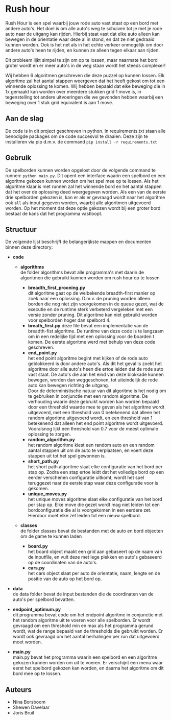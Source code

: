 # Rush hour

Rush Hour is een spel waarbij jouw rode auto vast staat op een bord met andere auto's. Het doel is om alle auto's weg te schuiven tot je met je rode auto naar de uitgang kan rijden.
Hierbij staat vast dat elke auto alleen kan bewegen in de orientatie waar deze al in stond, en dat ze niet gedraaid kunnen worden. Ook is het net als in het echte verkeer onmogelijk om door andere auto's heen te rijden, en kunnen ze alleen tegen elkaar aan rijden. 

Dit probleem lijkt simpel te zijn om op te lossen, maar naarmate het bord groter wordt en er meer auto's in de weg staan wordt het steeds complexer!  

Wij hebben 6 algoritmen geschreven die deze puzzel op kunnen lossen. Elk algoritme zal het aantal stappen weergeven dat het heeft gekost om tot een winnende oplossing te komen. Wij hebben bepaald dat elke beweging die in 1x gemaakt kan worden over meerdere stukken grid 1 move is, in tegenstelling tot andere uitvoeringen die we gevonden hebben waarbij een beweging over 1 stuk grid equivalent is aan 1 move.

## Aan de slag

De code is in dit project geschreven in python. In requirements.txt staan alle benodigde packages om de code succesvol te draaien. Deze zijn te installeren via pip d.m.v. de command `pip install -r requirements.txt`


## Gebruik

De spelborden kunnen worden opgelost door de volgende command te runnen: `python main.py`. Dit opent een interface waarin een spelbord en een algoritme gekozen kunnen worden om het spel mee op te lossen. Als het algoritme klaar is met runnen zal het winnende bord en het aantal stappen dat het over de oplossing deed weergegeven worden. Als een van de eerste drie spelborden gekozen is, kan er als er gevraagd wordt naar het algoritme ook `all` als input gegeven worden, waarbij alle algoritmen uitgevoerd worden. Op het moment dat deze optie gekozen wordt bij een groter bord bestaat de kans dat het programma vastloopt.

## Structuur

De volgende lijst beschrijft de belangerijkste mappen en documenten binnen deze directory:
- **code**  
    - **algorithms**  
        de folder algorithms bevat alle programma's met daarin de algoritmen die gebruikt kunnen worden om rush hour op te lossen  
        - **breadth_first_prooning.py**  
            dit algoritme gaat op de welbekende breadth-first manier op zoek naar een oplossing. D.m.v. de pruning worden alleen borden die nog niet zijn voorgekomen in de queue gezet, wat de executie en de runtime sterk verbeterd vergeleken met een versie zonder pruning. Dit algoritme kan niet gebruikt worden voor spelborden hoger dan spelbord 4.
        - **breath_first.py**
            deze file bevat een implementatie van de breadth-fist algoritme. De runtime van deze code is te langzaam om in een redelijke tijd met een oplossing voor de boarden t             komen. De eerste algoritme werd met behulp van deze code geschreven. 
        - **end_point.py**  
            het end point algoritme begint met kijken of de rode auto geblokkeerd is door andere auto's. Als dit het geval is zoekt het algoritme door alle auto's heen die ertoe leiden dat de rode auto vast staat. De auto's die aan het eind van deze blokkade kunnen bewegen, worden dan weggeschoven, tot uiteindelijk de rode auto kan bewegen richting de uitgang.  
            Door de deterministische natuur van dit algoritme is het nodig om te gebruiken in conjunctie met een random algoritme. De verhouding waarin deze gebruikt worden kan worden bepaald door een threshold waarde mee te geven als het algoritme wordt uitgevoerd, met een threshold van 0 betekenend dat alleen het random algoritme uitgevoerd wordt, en een threshold van 1 betekenend dat alleen het end point algoritme wordt uitgevoerd. Vooralsnog lijkt een threshold van 0.7 voor de meest optimale oplossing te zorgen.  
        - **random_algorithm.py**  
            het random algoritme kiest een random auto en een random aantal stappen uit om de auto te verplaatsen, en voert deze stappen uit tot het spel gewonnen is.  
        - **short_path.py**  
            het short path algoritme slaat elke configuratie van het bord per stap op. Zodra een stap ertoe leidt dat het volledige bord op een eerder verschenen configuratie uitkomt, wordt het spel teruggezet naar de eerste stap waar deze configuratie voor is gekomen.  
        - **unique_moves.py**  
            het unique moves algoritme slaat elke configuratie van het bord per stap op. Elke move die gezet wordt mag niet leiden tot een bordconfiguratie die al is voorgekomen in een eerdere zet. Hierdoor moet elke zet leiden tot een nieuw spelbord.  

    - **classes**  
        de folder classes bevat de bestanden met de auto en bord objecten om de game te kunnen laden  
        - **board.py**  
            het board object maakt een grid aan gebaseert op de naam van de inputfile, en vult deze met lege plekken en auto's gebaseerd op de coordinaten van de auto's.  
        - **cars.py**  
            het cars object slaat per auto de orientatie, naam, lengte en de positie van de auto op het bord op.  

- **data**  
    de data folder bevat de input bestanden die de coordinaten van de auto's per spelbord bevatten.  

- **endpoint_optimum.py**  
    dit programma bevat code om het endpoint algoritme in conjunctie met het random algoritme uit te voeren voor alle spelborden. Er wordt gevraagd om een threshold min en max als het programma gerund wordt, wat de range bepaald van de thresholds die gebruikt worden. Er wordt ook gevraagd om het aantal herhalingen per run dat uitgevoerd moet worden.  

- **main.py**  
    main.py bevat het programma waarin een spelbord en een algoritme gekozen kunnen worden om uit te voeren. Er verschijnt een menu waar eerst het spelbord gekozen kan worden, en daarna het algoritme om dit bord mee op te lossen. 

## Auteurs

- Nina Borsboom
- Shewen Davelaar
- Joris Bruil
